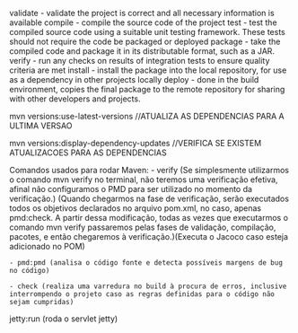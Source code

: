validate - validate the project is correct and all necessary information is available
compile - compile the source code of the project
test - test the compiled source code using a suitable unit testing framework. These tests should not require the code be packaged or deployed
package - take the compiled code and package it in its distributable format, such as a JAR.
verify - run any checks on results of integration tests to ensure quality criteria are met
install - install the package into the local repository, for use as a dependency in other projects locally
deploy - done in the build environment, copies the final package to the remote repository for sharing with other developers and projects.


mvn versions:use-latest-versions //ATUALIZA AS DEPENDENCIAS PARA A ULTIMA VERSAO

mvn versions:display-dependency-updates //VERIFICA SE EXISTEM ATUALIZACOES PARA AS DEPENDENCIAS

Comandos usados para rodar Maven:
	- verify (Se simplesmente utilizarmos o comando mvn verify no terminal, não teremos uma verificação efetiva, afinal não configuramos o PMD para ser utilizado no momento da verificação.) (Quando chegarmos na fase de verificação, serão executados todos os objetivos declarados no arquivo pom.xml, no caso, apenas pmd:check. A partir dessa modificação, todas as vezes que executarmos o comando mvn verify passaremos pelas fases de validação, compilação, pacotes, e então chegaremos à verificação.)(Executa o Jacoco caso esteja adicionado no POM)
	
	- pmd:pmd (analisa o código fonte e detecta possíveis margens de bug no código)

	- check (realiza uma varredura no build à procura de erros, inclusive interrompendo o projeto caso as regras definidas para o código não sejam cumpridas)

jetty:run (roda o servlet jetty)
